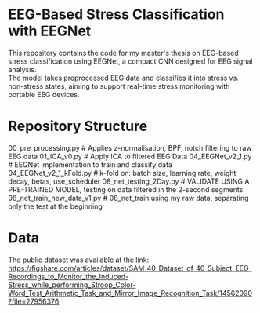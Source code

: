 # EEG-Based Stress Classification with EEGNet

This repository contains the code for my master's thesis on EEG-based stress classification using EEGNet, a compact CNN designed for EEG signal analysis.  
The model takes preprocessed EEG data and classifies it into stress vs. non-stress states, aiming to support real-time stress monitoring with portable EEG devices.

# Repository Structure

00_pre_processing.py           # Applies z-normalisation, BPF, notch filtering to raw EEG data
01_ICA_v0.py                   # Apply ICA to  filtered EEG Data
04_EEGNet_v2_1.py              # EEGNet implementation to train and classify data 
04_EEGNet_v2_1_kFold.py        # k-fold on: batch size, learning rate, weight decay, betas, use_scheduler
08_net_testing_2Day.py         # VALIDATE USING A PRE-TRAINED MODEL, testing on data filtered in the 2-second segments
08_net_train_new_data_v1.py    # 08_net_train using my raw data, separating only the test at the beginning

# Data
The public dataset was available at the link:
https://figshare.com/articles/dataset/SAM_40_Dataset_of_40_Subject_EEG_Recordings_to_Monitor_the_Induced-Stress_while_performing_Stroop_Color-Word_Test_Arithmetic_Task_and_Mirror_Image_Recognition_Task/14562090?file=27956376
